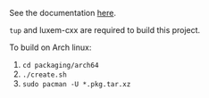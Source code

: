 See the documentation [here](http://rendaw.github.io/luxemog/index.html).

`tup` and luxem-cxx are required to build this project.

To build on Arch linux:
1. `cd packaging/arch64`
2. `./create.sh`
3. `sudo pacman -U *.pkg.tar.xz`

